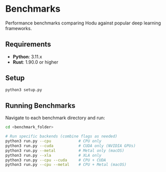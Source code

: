 # Benchmarks

Performance benchmarks comparing Hodu against popular deep learning frameworks.

## Requirements

- **Python**: 3.11.x
- **Rust**: 1.90.0 or higher

## Setup

```bash
python3 setup.py
```

## Running Benchmarks

Navigate to each benchmark directory and run:

```bash
cd <benchmark_folder>

# Run specific backends (combine flags as needed)
python3 run.py --cpu            # CPU only
python3 run.py --cuda           # CUDA only (NVIDIA GPUs)
python3 run.py --metal          # Metal only (macOS)
python3 run.py --xla            # XLA only
python3 run.py --cpu --cuda     # CPU + CUDA
python3 run.py --cpu --metal    # CPU + Metal (macOS)
```
